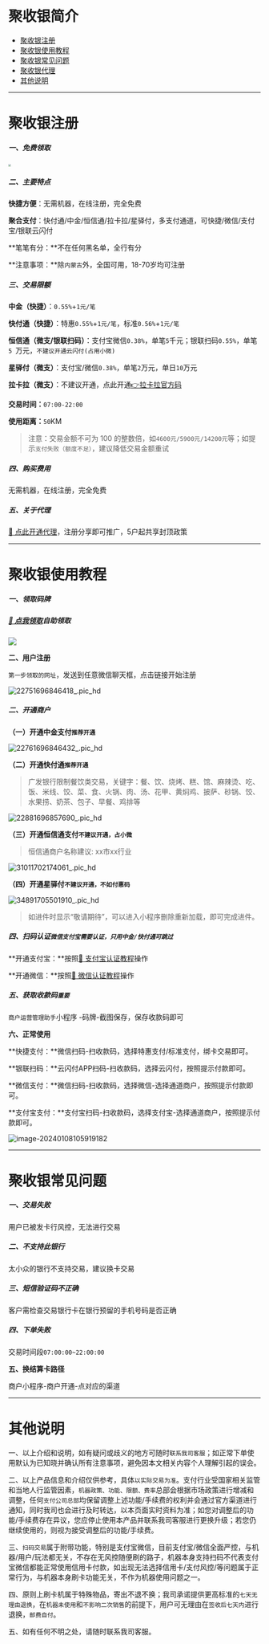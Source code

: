 # 聚收银简介

- [聚收银注册](#聚收银注册)
- [聚收银使用教程](#聚收银使用教程)
- [聚收银常见问题](#聚收银常见问题)
- [聚收银代理](agent/jsy.md)
- [其他说明](#其他说明)

---

# 聚收银注册

##### **一、免费领取**

[<img src="https://wiki.zjkmkj.com/media/202310100006648.png" style="zoom:33%;" />](http://u.zjkm.xyz/X5CJy)

##### 二、主要特点

**快捷方便**：无需机器，在线注册，完全免费

**聚合支付**：快付通/中金/恒信通/拉卡拉/星驿付，多支付通道，可快捷/微信/支付宝/银联云闪付

**笔笔有分：**不在任何黑名单，全行有分

**注意事项：**除`内蒙古`外，全国可用，18-70岁均可注册

##### 三、交易限额

**中金（快捷）**：`0.55%`+`1元/笔`

**快付通（快捷）**：特惠`0.55%`+`1元/笔`，标准`0.56%`+`1元/笔`

**恒信通（微支/银联扫码）**：支付宝微信`0.38%`，单笔`5`千元；银联扫码`0.55%`，单笔`5 `万元，`不建议开通云闪付(占用小微)`

**星驿付（微支）**：支付宝/微信`0.38%`，单笔`2`万元，单日`10`万元

**拉卡拉（微支）**：不建议开通，点此开通[👉拉卡拉官方码](https://wiki.zjkmkj.com/#/tool/lkl)

**交易时间：**`07:00-22:00`

**使用距离：**`50`KM

>注意：交易金额不可为 100 的整数倍，如`4600元/5900元/14200元`等；如提示`支付失败（额度不足）`，建议降低交易金额重试

##### 四、购买费用

无需机器，在线注册，完全免费

##### 五、关于代理

[:link: 点此开通代理](agent/jsy.md)，注册分享即可推广，5户起共享封顶政策

------

# 聚收银使用教程

##### 一、领取码牌

##### [:link: 点我领取](http://u.zjkm.xyz/X5CJy)自助领取

![](https://wiki.zjkmkj.com/media/202312181625651.png)

**二、用户注册**

`第一步领取的网址`，发送到任意微信聊天框，点击链接开始注册

![22751696846418_.pic_hd](https://wiki.zjkmkj.com/media/202310091823752.jpg)

##### 二、开通商户

**（一）开通中金支付`推荐开通`**

![22761696846432_.pic_hd](https://wiki.zjkmkj.com/media/202310091823750.jpg)

**（二）开通快付通`推荐开通`**

> 广发银行限制餐饮类交易，关键字：餐、饮、烧烤、糕、馆、麻辣烫、吃、饭、米线、饺、菜、食、火锅、肉、汤、花甲、黄焖鸡、披萨、砂锅、饺、水果捞、奶茶、包子、早餐、鸡排等

![22881696857690_.pic_hd](https://wiki.zjkmkj.com/media/202310092121055.jpg)

**（三）开通恒信通支付`不建议开通，占小微`**

> 恒信通商户名称建议: xx市xx行业

![31011702174061_.pic_hd](https://wiki.zjkmkj.com/media/202312101007384.jpg)



**（四）开通星驿付`不建议开通，不如付惠码`**

![34891705501910_.pic_hd](https://wiki.zjkmkj.com/media/202401172232668.jpg)

>如进件时显示“敬请期待”，可以进入小程序删除重新加载，即可完成进件。

##### 四、扫码认证`微信支付宝需要认证，只用中金/快付通可跳过`

**开通支付宝：**按照[:link: 支付宝认证教程](tool/zfbrz.md)操作

**开通微信：**按照[:link: 微信认证教程](tool/wxrz.md)操作

##### 五、获取收款码`重要`

`商户运营管理助手`小程序 -码牌-截图保存，保存收款码即可

**六、正常使用**

**快捷支付：**微信扫码-扫收款码，选择特惠支付/标准支付，绑卡交易即可。

**银联扫码：**云闪付APP扫码-扫收款码，选择云闪付，按照提示付款即可。

**微信支付：**微信扫码-扫收款码，选择微信-选择通道商户，按照提示付款即可。

**支付宝支付：**支付宝扫码-扫收款码，选择支付宝-选择通道商户，按照提示付款即可。

![image-20240108105919182](https://wiki.zjkmkj.com/media/202401081059337.png)



------

# 聚收银常见问题

##### 一、交易失败

用户已被发卡行风控，无法进行交易

##### 二、不支持此银行

太小众的银行不支持交易，建议换卡交易

##### 三、短信验证码不正确

客户需检查交易银行卡在银行预留的手机号码是否正确

##### 四、下单失败

交易时间段`07:00:00~22:00:00`

**五、换结算卡路径**

商户小程序-商户开通-点对应的渠道

---

# 其他说明

一、以上介绍和说明，如有疑问或歧义的地方可随时`联系我司客服`；如正常下单使用默认为已知晓并确认所有注意事项，避免因本文相关内容个人理解引起的误会。

二、以上产品信息和介绍仅供参考，具体`以实际交易为准`。支付行业受国家相关监管和当地人行监管因素，`机器政策、功能、限额、费率`总部会根据市场政策进行增减和调整，任何`支付公司总部`均保留调整上述功能/手续费的权利并会通过官方渠道进行通知，同时我司也会进行及时转达，以本页面实时资料为准；如您对调整后的功能/手续费存在异议，您应停止使用本产品并联系我司客服进行更换升级；若您仍继续使用的，则视为接受调整后的功能/手续费。

三、`扫码交易`属于附带功能，特别是支付宝微信，目前支付宝/微信全面严控，与机器/用户/玩法都无关，不存在无风控随便刷的路子，机器本身支持扫码不代表支付宝微信都能正常使用信用卡付款，如出现无法选择信用卡/支付风控/等问题属于正常行为，与机器本身刷卡功能无关，不作为机器使用问题之一。

四、原则上刷卡机属于特殊物品，寄出不退不换；我司承诺提供更高标准的`七天无理由退换`，在`机器未使用`和`不影响二次销售`的前提下，用户可无理由在`签收后七天内`进行退换，`邮费自付`。

五、如有任何不明之处，请随时联系我司客服。